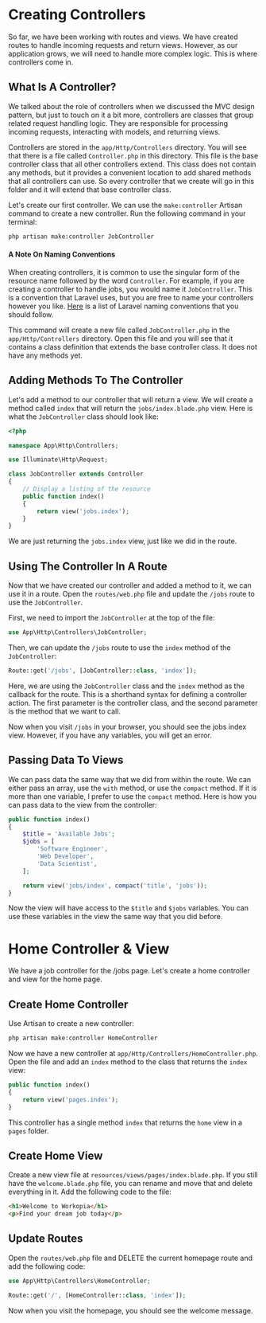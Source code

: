 # Creating Controllers

So far, we have been working with routes and views. We have created routes to handle incoming requests and return views. However, as our application grows, we will need to handle more complex logic. This is where controllers come in.

## What Is A Controller?

We talked about the role of controllers when we discussed the MVC design pattern, but just to touch on it a bit more, controllers are classes that group related request handling logic. They are responsible for processing incoming requests, interacting with models, and returning views.

Controllers are stored in the `app/Http/Controllers` directory. You will see that there is a file called `Controller.php` in this directory. This file is the base controller class that all other controllers extend. This class does not contain any methods, but it provides a convenient location to add shared methods that all controllers can use. So every controller that we create will go in this folder and it will extend that base controller class.

Let's create our first controller. We can use the `make:controller` Artisan command to create a new controller. Run the following command in your terminal:

```bash
php artisan make:controller JobController
```

#### A Note On Naming Conventions

When creating controllers, it is common to use the singular form of the resource name followed by the word `Controller`. For example, if you are creating a controller to handle jobs, you would name it `JobController`. This is a convention that Laravel uses, but you are free to name your controllers however you like. [Here](https://github.com/alexeymezenin/laravel-best-practices#follow-laravel-naming-conventions) is a list of Laravel naming conventions that you should follow.

This command will create a new file called `JobController.php` in the `app/Http/Controllers` directory. Open this file and you will see that it contains a class definition that extends the base controller class. It does not have any methods yet.

## Adding Methods To The Controller

Let's add a method to our controller that will return a view. We will create a method called `index` that will return the `jobs/index.blade.php` view. Here is what the `JobController` class should look like:

```php
<?php

namespace App\Http\Controllers;

use Illuminate\Http\Request;

class JobController extends Controller
{
    // Display a listing of the resource
    public function index()
    {
        return view('jobs.index');
    }
}
```

We are just returning the `jobs.index` view, just like we did in the route.

## Using The Controller In A Route

Now that we have created our controller and added a method to it, we can use it in a route. Open the `routes/web.php` file and update the `/jobs` route to use the `JobController`.

First, we need to import the `JobController` at the top of the file:

```php
use App\Http\Controllers\JobController;
```

Then, we can update the `/jobs` route to use the `index` method of the `JobController`:

```php
Route::get('/jobs', [JobController::class, 'index']);
```

Here, we are using the `JobController` class and the `index` method as the callback for the route. This is a shorthand syntax for defining a controller action. The first parameter is the controller class, and the second parameter is the method that we want to call.

Now when you visit `/jobs` in your browser, you should see the jobs index view. However, if you have any variables, you will get an error.

## Passing Data To Views

We can pass data the same way that we did from within the route. We can either pass an array, use the `with` method, or use the `compact` method. If it is more than one variable, I prefer to use the `compact` method. Here is how you can pass data to the view from the controller:

```php
public function index()
{
    $title = 'Available Jobs';
    $jobs = [
        'Software Engineer',
        'Web Developer',
        'Data Scientist',
    ];

    return view('jobs/index', compact('title', 'jobs'));
}
```

Now the view will have access to the `$title` and `$jobs` variables. You can use these variables in the view the same way that you did before.

# Home Controller & View

We have a job controller for the /jobs page. Let's create a home controller and view for the home page.

## Create Home Controller

Use Artisan to create a new controller:

```bash
php artisan make:controller HomeController
```

Now we have a new controller at `app/Http/Controllers/HomeController.php`. Open the file and add an `index` method to the class that returns the `index` view:

```php
public function index()
{
    return view('pages.index');
}
```

This controller has a single method `index` that returns the `home` view in a `pages` folder.

## Create Home View

Create a new view file at `resources/views/pages/index.blade.php`. If you still have the `welcome.blade.php` file, you can rename and move that and delete everything in it. Add the following code to the file:

```html
<h1>Welcome to Workopia</h1>
<p>Find your dream job today</p>
```

## Update Routes

Open the `routes/web.php` file and DELETE the current homepage route and add the following code:

```php
use App\Http\Controllers\HomeController;

Route::get('/', [HomeController::class, 'index']);
```

Now when you visit the homepage, you should see the welcome message.



